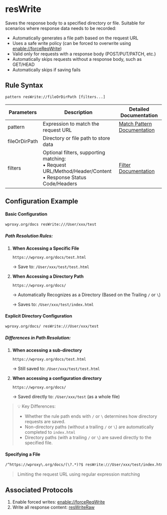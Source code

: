 # resWrite
Saves the response body to a specified directory or file. Suitable for scenarios where response data needs to be recorded:
- Automatically generates a file path based on the request URL
- Uses a safe write policy (can be forced to overwrite using [enable://forceReqWrite](./enable))
- Valid only for requests with a response body (POST/PUT/PATCH, etc.)
- Automatically skips requests without a response body, such as GET/HEAD
- Automatically skips if saving fails

## Rule Syntax
``` txt
pattern resWrite://fileOrDirPath [filters...]
```

| Parameters | Description | Detailed Documentation |
| ------- | ------------------------------------------------------------ | ------------------------- |
| pattern | Expression to match the request URL | [Match Pattern Documentation](./pattern) |
| fileOrDirPath | Directory or file path to store data | |
| filters | Optional filters, supporting matching:<br/>• Request URL/Method/Header/Content<br/>• Response Status Code/Headers | [Filter Documentation](./filters) |

## Configuration Example

#### Basic Configuration
```txt
wproxy.org/docs resWrite:///User/xxx/test
```
##### Path Resolution Rules:
1. **When Accessing a Specific File**

    `https://wproxy.org/docs/test.html`

    → Save to: `/User/xxx/test/test.html`

1. **When Accessing a Directory Path**

    `https://wproxy.org/docs/`

    → Automatically Recognizes as a Directory (Based on the Trailing `/` or `\`)
    
    → Saves to: `/User/xxx/test/index.html`

#### Explicit Directory Configuration
```txt
wproxy.org/docs/ resWrite:///User/xxx/test
```
##### Differences in Path Resolution:
1. **When accessing a sub-directory**

    `https://wproxy.org/docs/test.html`

    → Still saved to: `/User/xxx/test/test.html`

1. **When accessing a configuration directory**

    `https://wproxy.org/docs/`

    → Saved directly to: `/User/xxx/test` (as a whole file)

> 💡 Key Differences:
> - Whether the rule path ends with `/` or `\` determines how directory requests are saved.
> - Non-directory paths (without a trailing `/` or `\`) are automatically completed to `index.html`
> - Directory paths (with a trailing `/` or `\`) are saved directly to the specified file.

#### Specifying a File
``` txt
/^https://wproxy\.org/docs/(\?.*)?$ resWrite:///User/xxx/test/index.html
```
> Limiting the request URL using regular expression matching

## Associated Protocols
1. Enable forced writes: [enable://forceReqWrite](./enable)
2. Write all response content: [resWriteRaw](./resWriteRaw)
